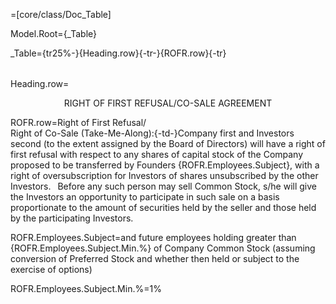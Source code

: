 =[core/class/Doc_Table]

Model.Root={_Table}

_Table=<table rules='rows'>{tr25%-}{Heading.row}{-tr-}{ROFR.row}{-tr}</table>

Heading.row=<p align="center">RIGHT OF FIRST REFUSAL/CO-SALE AGREEMENT</p>

ROFR.row=Right of First Refusal/<br>Right of Co-Sale (Take-Me-Along):{-td-}Company first and Investors second (to the extent assigned by the Board of Directors) will have a right of first refusal with respect to any shares of capital stock of the Company proposed to be transferred by Founders {ROFR.Employees.Subject}, with a right of oversubscription for Investors of shares unsubscribed by the other Investors.&#8194; Before any such person may sell Common Stock, s/he will give the Investors an opportunity to participate in such sale on a basis proportionate to the amount of securities held by the seller and those held by the participating Investors.


ROFR.Employees.Subject=and future employees holding greater than {ROFR.Employees.Subject.Min.%} of Company Common Stock (assuming conversion of Preferred Stock and whether then held or subject to the exercise of options)

ROFR.Employees.Subject.Min.%=1%